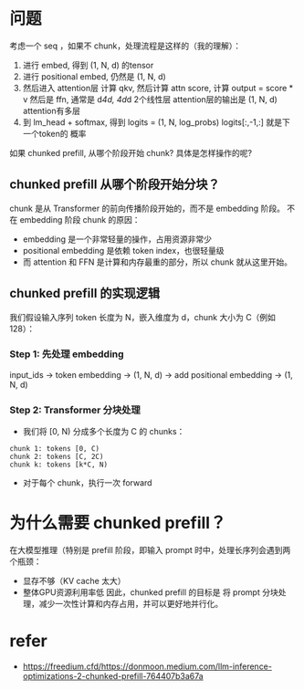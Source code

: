 # 问题 
考虑一个 seq ，如果不 chunk，处理流程是这样的（我的理解）：
1.  进行 embed, 得到 (1, N, d) 的tensor
2.  进行 positional embed, 仍然是 (1, N, d)
3. 然后进入 attention层
计算 qkv, 然后计算 attn score, 计算 output = score * v
然后是 ffn, 通常是 d*4d, 4d*d 2个线性层
attention层的输出是 (1, N, d)
attention有多层
4. 到 lm_head + softmax, 得到 logits = (1, N, log_probs)
logits[:,-1,:] 就是下一个token的 概率

如果 chunked prefill, 从哪个阶段开始 chunk? 具体是怎样操作的呢? 

## chunked prefill 从哪个阶段开始分块？
chunk 是从 Transformer 的前向传播阶段开始的，而不是 embedding 阶段。
不在 embedding 阶段 chunk 的原因：
- embedding 是一个非常轻量的操作，占用资源非常少
- positional embedding 是依赖 token index，也很轻量级
- 而 attention 和 FFN 是计算和内存最重的部分，所以 chunk 就从这里开始。

## chunked prefill 的实现逻辑
我们假设输入序列 token 长度为 N，嵌入维度为 d，chunk 大小为 C（例如 128）：

### Step 1: 先处理 embedding
input_ids → token embedding → (1, N, d)
          → add positional embedding → (1, N, d)

### Step 2: Transformer 分块处理
- 我们将 [0, N) 分成多个长度为 C 的 chunks：
```
chunk 1: tokens [0, C)
chunk 2: tokens [C, 2C)
chunk k: tokens [k*C, N)
```
- 对于每个 chunk，执行一次 forward


# 为什么需要 chunked prefill？
在大模型推理（特别是 prefill 阶段，即输入 prompt 时中，处理长序列会遇到两个瓶颈：
- 显存不够（KV cache 太大）
- 整体GPU资源利用率低
因此，chunked prefill 的目标是 将 prompt 分块处理，减少一次性计算和内存占用，并可以更好地并行化。



# refer
- https://freedium.cfd/https://donmoon.medium.com/llm-inference-optimizations-2-chunked-prefill-764407b3a67a
